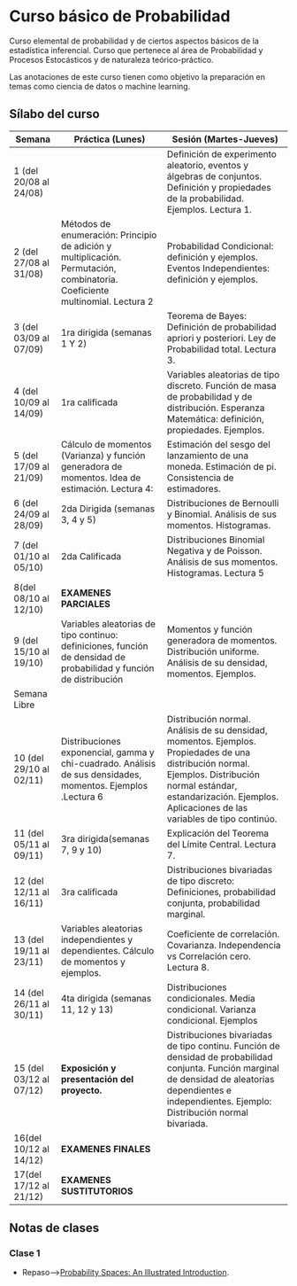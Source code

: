 # Curso básico de Probabilidad

Curso elemental de probabilidad y de ciertos aspectos básicos de la  estadística inferencial. Curso que  pertenece al  área de Probabilidad y Procesos Estocásticos y de naturaleza teórico-práctico.

Las anotaciones de este curso tienen como objetivo la preparación en temas como ciencia de datos o machine learning.

## Sílabo del curso

| **Semana** | **Práctica** **(****Lunes****)** | **Sesión (Martes-Jueves)** |
| --- | --- | --- |
| 1 (del 20/08 al 24/08) |   | Definición de experimento aleatorio, eventos y álgebras de conjuntos. Definición y propiedades de la probabilidad. Ejemplos. Lectura 1.|
| 2 (del 27/08 al 31/08)  | Métodos de enumeración: Principio de adición y multiplicación. Permutación, combinatoria. Coeficiente multinomial. Lectura 2  | Probabilidad Condicional: definición y ejemplos. Eventos Independientes: definición y ejemplos. |
| 3 (del 03/09 al 07/09)  | 1ra dirigida  (semanas 1 Y 2)  | Teorema de Bayes: Definición de probabilidad apriori y posteriori. Ley de Probabilidad total. Lectura 3. |
| 4 (del 10/09 al 14/09) |  1ra calificada    | Variables aleatorias de tipo discreto. Función de masa de probabilidad y de  distribución. Esperanza Matemática: definición, propiedades. Ejemplos.|
| 5 (del 17/09 al 21/09) | Cálculo de momentos (Varianza) y función generadora de momentos. Idea de estimación. Lectura 4:| Estimación del sesgo del lanzamiento de una moneda. Estimación de pi. Consistencia de estimadores.|
| 6 (del 24/09 al 28/09) |   2da Dirigida (semanas 3, 4 y 5)   | Distribuciones de Bernoulli y Binomial. Análisis de sus momentos.  Histogramas.  |
| 7 (del 01/10 al 05/10) |  2da Calificada   | Distribuciones Binomial Negativa y de Poisson. Análisis de sus momentos. Histogramas. Lectura 5 |
| 8(del 08/10 al 12/10) |   **EXAMENES PARCIALES**  |
| 9 (del 15/10 al 19/10) | Variables aleatorias de tipo continuo: definiciones, función de densidad de probabilidad y función de distribución| Momentos y función generadora de momentos. Distribución uniforme. Análisis de su densidad, momentos. Ejemplos. |
| Semana Libre |   |   |   |
| 10 (del 29/10 al 02/11) | Distribuciones exponencial, gamma y chi-cuadrado. Análisis de sus densidades, momentos. Ejemplos .Lectura 6  | Distribución normal. Análisis de su densidad, momentos. Ejemplos. Propiedades de una distribución normal. Ejemplos. Distribución normal estándar, estandarización. Ejemplos. Aplicaciones de las variables de tipo continúo.  |
| 11 (del 05/11 al 09/11) | 3ra dirigida(semanas 7, 9 y 10) | Explicación del Teorema del Límite Central. Lectura 7. |
| 12 (del 12/11 al 16/11) | 3ra calificada   | Distribuciones bivariadas de tipo discreto: Definiciones, probabilidad conjunta, probabilidad marginal.|
| 13 (del 19/11 al 23/11) | Variables aleatorias independientes y dependientes. Cálculo de momentos y ejemplos.| Coeficiente de correlación. Covarianza. Independencia vs Correlación cero. Lectura 8.  |
| 14 (del 26/11 al 30/11) | 4ta dirigida (semanas 11, 12 y 13) | Distribuciones condicionales. Media condicional. Varianza condicional. Ejemplos   |
| 15 (del 03/12 al 07/12) | **Exposición y presentación del proyecto.**   | Distribuciones bivariadas de tipo continu. Función de densidad de probabilidad conjunta. Función marginal de densidad de aleatorias dependientes e independientes.  Ejemplo: Distribución normal bivariada. |
| 16(del 10/12 al 14/12) |   **EXAMENES FINALES**  |
| 17(del 17/12 al 21/12) |   **EXAMENES SUSTITUTORIOS** |

## Notas de clases

### Clase 1

* Repaso-->[Probability Spaces: An Illustrated Introduction](https://www.countbayesie.com/blog/2015/8/30/picture-guide-to-probability-spaces).



